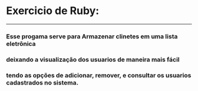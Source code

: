 # Exercicio de Ruby:
---
### Esse progama serve para Armazenar clinetes em uma lista eletrônica
### deixando a visualização dos usuarios de maneira mais fácil
### tendo as opções de adicionar, remover, e consultar os usuarios cadastrados no sistema. 